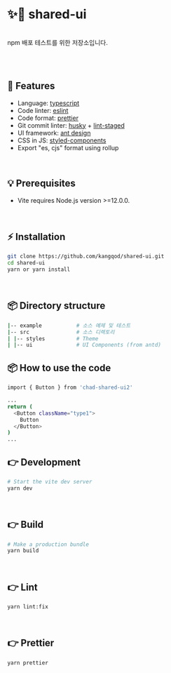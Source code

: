 # ✨🎉 shared-ui

<br>
npm 배포 테스트를 위한 저장소입니다.

<br><br>

## 🚀 Features

- Language: [typescript](https://www.typescriptlang.org/)
- Code linter: [eslint](https://eslint.org/)
- Code format: [prettier](https://prettier.io/)
- Git commit linter: [husky](https://github.com/typicode/husky) + [lint-staged](https://github.com/okonet/lint-staged)
- UI framework: [ant design](https://ant.design/)
- CSS in JS: [styled-components](https://styled-components.com/)
- Export "es, cjs" format using rollup

<br>

## 💡 Prerequisites

- Vite requires Node.js version >=12.0.0.

<br>

## ⚡️ Installation

```bash
git clone https://github.com/kangqod/shared-ui.git
cd shared-ui
yarn or yarn install
```

<br>

## 📦 Directory structure

```bash
|-- example           # 소스 예제 및 테스트
|-- src               # 소스 디렉토리
| |-- styles          # Theme
| |-- ui              # UI Components (from antd)
```

## 📦  How to use the code
```bash
import { Button } from 'chad-shared-ui2'

...
return (
  <Button className="type1">
    Button
  </Button>
)
...
```

## 👉 Development

```bash
# Start the vite dev server
yarn dev
```

<br>

## 👉 Build

```bash
# Make a production bundle
yarn build
```

<br>

## 👉 Lint

```bash
yarn lint:fix
```

<br>

## 👉 Prettier

```bash
yarn prettier
```